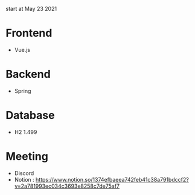 start at May 23 2021

# Frontend
- Vue.js
# Backend
- Spring
# Database
- H2 1.499

# Meeting
- Discord
- Notion : https://www.notion.so/1374efbaeea742feb41c38a791bdccf2?v=2a781993ec034c3693e8258c7de75af7 
